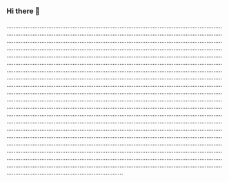 ### Hi there 👋

...................................................................................................................................................................................................................................................................................................................................................................................................................................................................................................................................................................................................................................................................................................................................................................................................................................................................................................................................................................................................................................................................................................................................................................................................................................................................................................................................................................................................................................................................................................................................................................................................................................................................................................................................................................................................................................................................................................................................................................................................................................................................................................................................................................................................................................................................................................................................................................................................................................................................................................................................................................................................................................................
